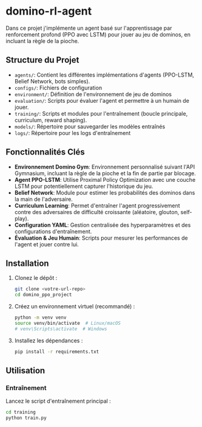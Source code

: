 # domino-rl-agent

Dans ce projet j'implémente un agent basé sur l'apprentissage par renforcement profond (PPO avec LSTM) pour jouer au jeu de dominos, en incluant la règle de la pioche.

## Structure du Projet

* `agents/`: Contient les différentes implémentations d'agents (PPO-LSTM, Belief Network, bots simples).
* `configs/`: Fichiers de configuration 
* `environment/`: Définition de l'environnement de jeu de dominos 
* `evaluation/`: Scripts pour évaluer l'agent et permettre à un humain de jouer.
* `training/`: Scripts et modules pour l'entraînement (boucle principale, curriculum, reward shaping).
* `models/`: Répertoire pour sauvegarder les modèles entraînés 
* `logs/`: Répertoire pour les logs d'entraînement 

## Fonctionnalités Clés

* **Environnement Domino Gym**: Environnement personnalisé suivant l'API Gymnasium, incluant la règle de la pioche et la fin de partie par blocage.
* **Agent PPO-LSTM**: Utilise Proximal Policy Optimization avec une couche LSTM pour potentiellement capturer l'historique du jeu.
* **Belief Network**: Module pour estimer les probabilités des dominos dans la main de l'adversaire.
* **Curriculum Learning**: Permet d'entraîner l'agent progressivement contre des adversaires de difficulté croissante (aléatoire, glouton, self-play).
* **Configuration YAML**: Gestion centralisée des hyperparamètres et des configurations d'entraînement.
* **Évaluation & Jeu Humain**: Scripts pour mesurer les performances de l'agent et jouer contre lui.

## Installation

1.  Clonez le dépôt :
    ```bash
    git clone <votre-url-repo>
    cd domino_ppo_project
    ```
2.  Créez un environnement virtuel (recommandé) :
    ```bash
    python -m venv venv
    source venv/bin/activate  # Linux/macOS
    # venv\Scripts\activate  # Windows
    ```
3.  Installez les dépendances :
    ```bash
    pip install -r requirements.txt
    ```

## Utilisation

### Entraînement

Lancez le script d'entraînement principal :
```bash
cd training
python train.py
